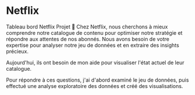# Netflix
Tableau bord Netflix
Projet 🚧
Chez Netflix, nous cherchons à mieux comprendre notre catalogue de contenu pour optimiser notre stratégie et répondre aux attentes de nos abonnés. Nous avons besoin de votre expertise pour analyser notre jeu de données et en extraire des insights précieux.

Aujourd'hui, ils ont besoin de mon aide pour visualiser l'état actuel de leur catalogue.

Pour répondre à ces questions, j'ai d'abord examiné le jeu de données, puis effectué une analyse exploratoire des données et créé des visualisations.

